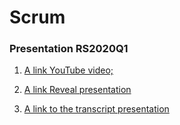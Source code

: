 ﻿# Scrum
### Presentation RS2020Q1

1. [A link YouTube video;](http://youtube.com)

2. [A link Reveal presentation](https://myfenix92.github.io/presentation-RSSchool/)

3. [A link to the transcript presentation](https://myfenix92.github.io/presentation-RSSchool/transcription)
